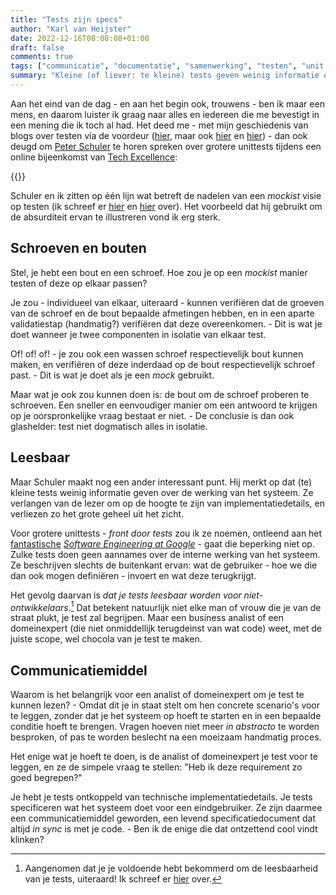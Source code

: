 ```yaml
---
title: "Tests zijn specs"
author: "Karl van Heijster"
date: 2022-12-16T08:08:08+01:00
draft: false
comments: true
tags: ["communicatie", "documentatie", "samenwerking", "testen", "unit tests"]
summary: "Kleine (of liever: te kleine) tests geven weinig informatie over de werking van het systeem. Ze verlangen van de lezer om op de hoogte te zijn van implementatiedetails, en verliezen zo het grote geheel uit het zicht. Voor grotere unittests gaat die beperking niet op. Zulke tests doen geen aannames over de interne werking van het systeem. Ze beschrijven slechts de buitenkant ervan: wat de gebruiker - hoe we die dan ook mogen definiëren - invoert en wat deze terugkrijgt. Het gevolg daarvan is *dat je tests leesbaar worden voor niet-ontwikkelaars*."
---
```


Aan het eind van de dag - en aan het begin ook, trouwens - ben ik maar een mens, en daarom luister ik graag naar alles en iedereen die me bevestigt in een mening die ik toch al had. Het deed me - met mijn geschiedenis van blogs over testen via de voordeur ([hier](/blog/22/06/testen-via-de-voordeur/), maar ook [hier](/blog/22/09/tests-als-vangnet/) en [hier](/blog/22/11/wat-is-een-unit/)) - dan ook deugd om [Peter Schuler](https://www.linkedin.com/in/peterschuler/) te horen spreken over grotere unittests tijdens een online bijeenkomst van [Tech Excellence](https://www.meetup.com/techexcellence/):


{{<youtube id="D5YSQkNFu_E" title="Bigger Unit Tests are Better (Peter Schuler)" >}}
<br>


Schuler en ik zitten op één lijn wat betreft de nadelen van een *mockist* visie op testen (ik schreef er [hier](/blog/22/11/wat-is-een-unit/) en [hier](/blog/22/02/de-leercurve-van-angulartests-beklimmen-deel-3/) over). Het voorbeeld dat hij gebruikt om de absurditeit ervan te illustreren vond ik erg sterk. 


## Schroeven en bouten


Stel, je hebt een bout en een schroef. Hoe zou je op een *mockist* manier testen of deze op elkaar passen? 


Je zou - individueel van elkaar, uiteraard - kunnen verifiëren dat de groeven van de schroef en de bout bepaalde afmetingen hebben, en in een aparte validatiestap (handmatig?) verifiëren dat deze overeenkomen. - Dit is wat je doet wanneer je twee componenten in isolatie van elkaar test.


Of! of! of! - je zou ook een wassen schroef respectievelijk bout kunnen maken, en verifiëren of deze inderdaad op de bout respectievelijk schroef past. - Dit is wat je doet als je een *mock* gebruikt.


Maar wat je ook zou kunnen doen is: de bout om de schroef proberen te schroeven. Een sneller en eenvoudiger manier om een antwoord te krijgen op je oorspronkelijke vraag bestaat er niet. - De conclusie is dan ook glashelder: test niet dogmatisch alles in isolatie.


## Leesbaar


Maar Schuler maakt nog een ander interessant punt. Hij merkt op dat (te) kleine tests weinig informatie geven over de werking van het systeem. Ze verlangen van de lezer om op de hoogte te zijn van implementatiedetails, en verliezen zo het grote geheel uit het zicht.


Voor grotere unittests - *front door tests* zou ik ze noemen, ontleend aan het [fantastische](/blog/21/12/de-beste-boeken-over-software-ontwikkeling-die-ik-in-2021-las/) [*Software Engineering at Google*](https://www.oreilly.com/library/view/software-engineering-at/9781492082781/) - gaat die beperking niet op. Zulke tests doen geen aannames over de interne werking van het systeem. Ze beschrijven slechts de buitenkant ervan: wat de gebruiker - hoe we die dan ook mogen definiëren - invoert en wat deze terugkrijgt.


Het gevolg daarvan is *dat je tests leesbaar worden voor niet-ontwikkelaars*.[^1] Dat betekent natuurlijk niet elke man of vrouw die je van de straat plukt, je test zal begrijpen. Maar een business analist of een domeinexpert (die niet onmiddellijk terugdeinst van wat code) weet, met de juiste scope, wel chocola van je test te maken.


## Communicatiemiddel


Waarom is het belangrijk voor een analist of domeinexpert om je test te kunnen lezen? - Omdat dit je in staat stelt om hen concrete scenario's voor te leggen, zonder dat je het systeem op hoeft te starten en in een bepaalde conditie hoeft te brengen. Vragen hoeven niet meer *in abstracto* te worden besproken, of pas te worden beslecht na een moeizaam handmatig proces. 


Het enige wat je hoeft te doen, is de analist of domeinexpert je test voor te leggen, en ze de simpele vraag te stellen: "Heb ik deze requirement zo goed begrepen?" 


Je hebt je tests ontkoppeld van technische implementatiedetails. Je tests specificeren wat het systeem doet voor een eindgebruiker. Ze zijn daarmee een communicatiemiddel geworden, een levend specificatiedocument dat altijd *in sync* is met je code. - Ben ik de enige die dat ontzettend cool vindt klinken? 


[^1]: Aangenomen dat je je voldoende hebt bekommerd om de leesbaarheid van je tests, uiteraard! Ik schreef er [hier](/blog/22/09/tests-als-documentatie/) over. 

